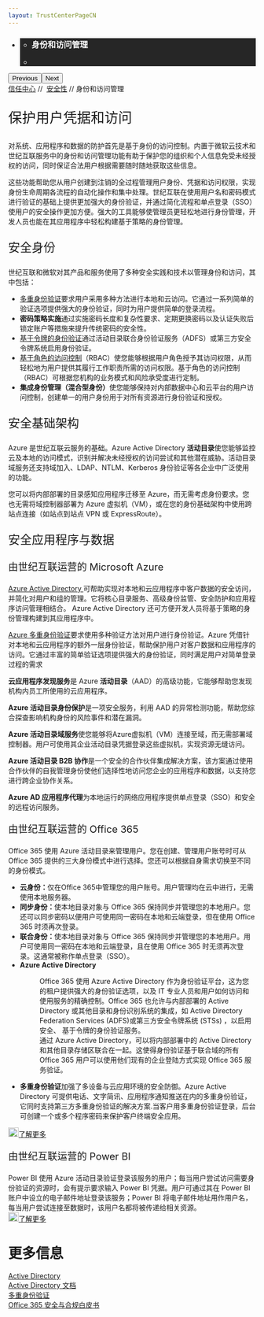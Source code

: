 ```yaml
---
layout: TrustCenterPageCN
---
```

<div class="row-fluid">
   <div class="span">
      <div>
         <div id="HeroWrapper" data-cols="1" data-view1="1" data-view2="1" data-view3="1" data-view4="1" class="row-fluid wider hero grid-container">
            <div class="span bp0-col-1-1 bp1-col-1-1 bp2-col-1-1 bp3-col-1-1">
               <div bi:type="slideshow" class="slideshow slideshow-hero hero" xmlns:bi="urn:schemas-microsoft-com:mscom:bi">
                  <ul bi:type="list" class="slides">
                     <li id="slide-1" bi:index="0" selectBi="">
                        <div class="heroitem light-foreground" bi:type="heroitem">
                           <div class="media" bi:parenttitle="t1">
                              <a href="" bi:track="False" bi:titleflag="t1" bi:index="0">
                                 <div data-picture="" data-alt="You are in control of your data" data-disable-swap-below="">
                                    <div data-src="https://c.s-microsoft.com/en-us/CMSImages/MS_TrustCenter_Privacy_Header.jpg?version=dc9c5b9b-c334-7922-892a-15c2cd65053d"></div>
                                    <noscript></noscript>
                                 </div>
                              </a>
                           </div>
                           <div class="text" bi:type="cta">
                              <div class="text-container">
                                 <div class="box" style="background: rgba(0,0,0,.85); color: #FFFFFF;">
                                    <ul bi:type="list" class="headerCaption subpageHeaderCaption">
                                       <li class="box-title">
                                          <h3 class="box-title" bi:type="title" bi:title="t1" style="color: #FFFFFF;">身份和访问管理</h3>
                                       </li>
                                       <li class="box-actions box-description"><a target="_self" class="mscom-link" href=""></a></li>
                                    </ul>
                                 </div>
                              </div>
                           </div>
                        </div>
                     </li>
                  </ul>
                  <div class="navigation international" bi:track="false">
                     <div class="grid-container settop" data-title-text="Go To Slide "></div>
                  </div>
                  <div class="prev-next" bi:track="false"><button class="prev"><span class="icon-left" aria-hidden="true"></span><span class="screen-reader-text">Previous</span></button><button class="next"><span class="icon-right" aria-hidden="true"></span><span class="screen-reader-text">Next</span></button></div>
                  <div id="play-pause" class="play-pause" style="display:none">
                     <div class="pause"><button id="pauseButton" class="pause_button"><span class="icon-pause" aria-hidden="true"></span><span class="screen-reader-text">Pause</span></button></div>
                     <div class="play"><button id="playButton" class="play_button"><span class="icon-play" aria-hidden="true"></span><span class="screen-reader-text">Play</span></button></div>
                  </div>
               </div>
            </div>
         </div>
         <div id="BreadcrumbWrapper" data-cols="1" data-view1="1" data-view2="1" data-view3="1" data-view4="1" class="row-fluid grid-container mscom-grid-container breadcrumbs">
            <div class="span bp0-col-1-1 bp1-col-1-1 bp2-col-1-1 bp3-col-1-1"><a target="_self" class="mscom-link" href="../default.html">信任中心</a> // 
               <a target="_self" class="mscom-link" href="../security/default.html">安全性</a> // 身份和访问管理
            </div>
         </div>
         <div id="ContentWrapper" data-cols="2" data-view1="1" data-view2="2" data-view3="2" data-view4="2" class="row-fluid subpageBody">
            <div class="span bp0-col-1-1 bp2-col-2-1 bp3-col-2-1 bp1-col-2-2">
               <p style="font-size:28px;font-weight:500">保护用户凭据和访问</p>
               <p>对系统、应用程序和数据的防护首先是基于身份的访问控制。内置于微软云技术和世纪互联服务中的身份和访问管理功能有助于保护您的组织和个人信息免受未经授权的访问，同时保证合法用户根据需要随时随地获取这些信息。</p>
               <p>这些功能帮助您从用户创建到注销的全过程管理用户身份、凭据和访问权限，实现身份生命周期各流程的自动化操作和集中处理。世纪互联在使用用户名和密码模式进行验证的基础上提供更加强大的身份验证，并通过简化流程和单点登录（SSO）使用户的安全操作更加方便。强大的工具能够使管理员更轻松地进行身份管理，开发人员也能在其应用程序中轻松构建基于策略的身份管理。</p>
               <p style="font-size:24px;font-weight:500;">安全身份</p>
               <p>世纪互联和微软对其产品和服务使用了多种安全实践和技术以管理身份和访问，其中包括：</p>
               <ul style="list-style-type:disc">
                  <li><a href="https://www.azure.cn/home/features/multi-factor-authentication/">多重身份验证</a>要求用户采用多种方法进行本地和云访问。它通过一系列简单的验证选项提供强大的身份验证，同时为用户提供简单的登录流程。</li>
                  <li><strong>密码策略实施</strong>通过实施密码长度和复杂性要求、定期更换密码以及认证失败后锁定账户等措施来提升传统密码的安全性。</li>
                  <li><a href="https://www.azure.cn/documentation/articles/active-directory-authentication-scenarios/">基于令牌的身份验证</a>通过活动目录联合身份验证服务（ADFS）或第三方安全令牌系统启用身份验证。</li>
                  <li><a href="https://www.azure.cn/documentation/articles/role-based-access-built-in-roles/">基于角色的访问控制</a>（RBAC）使您能够根据用户角色授予其访问权限，从而轻松地为用户提供其履行工作职责所需的访问权限。基于角色的访问控制（RBAC）可根据您机构的业务模式和风险承受度进行定制。</li>
                  <li><strong>集成身份管理（混合型身份）</strong>使您能够保持对内部数据中心和云平台的用户访问控制，创建单一的用户身份用于对所有资源进行身份验证和授权。</li>
               </ul>
               <p style="font-size:24px;font-weight:500;">安全基础架构</p>
               <p>Azure 是世纪互联云服务的基础。Azure Active Directory <strong>活动目录</strong>使您能够监控云及本地的访问模式，识别并解决未经授权的访问尝试和其他潜在威胁。活动目录域服务还支持域加入、LDAP、NTLM、Kerberos 身份验证等各企业中广泛使用的功能。</p>
               <p>您可以将内部部署的目录感知应用程序迁移至 Azure，而无需考虑身份要求。您也无需将域控制器部署为 Azure 虚拟机（VM），或在您的身份基础架构中使用跨站点连接（如站点到站点 VPN 或 ExpressRoute）。</p>
               <p style="font-size:24px;font-weight:500;">安全应用程序与数据</p>
               <p style="font-size:20px">由世纪互联运营的 Microsoft Azure</p>
               <p><a href="https://www.azure.cn/home/features/identity/">Azure Active Directory </a>可帮助实现对本地和云应用程序中客户数据的安全访问，并简化对用户和组的管理。它将核心目录服务、高级身份监管、安全防护和应用程序访问管理相结合。 Azure Active Directory 还可方便开发人员将基于策略的身份管理构建到其应用程序中。</p>
               <p><a href="https://www.azure.cn/home/features/multi-factor-authentication/">Azure 多重身份验证</a>要求使用多种验证方法对用户进行身份验证。Azure 凭借针对本地和云应用程序的额外一层身份验证，帮助保护用户对客户数据和应用程序的访问。它通过丰富的简单验证选项提供强大的身份验证，同时满足用户对简单登录过程的需求</p>
               <p><strong>云应用程序发现服务</strong>是 Azure <strong>活动目录</strong>（AAD）的高级功能，它能够帮助您发现机构内员工所使用的云应用程序。</p>
               <p><strong>Azure 活动目录身份保护</strong>是一项安全服务，利用 AAD 的异常检测功能，帮助您综合探查影响机构身份的风险事件和潜在漏洞。</p>
               <p><strong>Azure 活动目录域服务</strong>使您能够将Azure虚拟机（VM）连接至域，而无需部署域控制器。用户可使用其企业活动目录凭据登录这些虚拟机，实现资源无缝访问。</p>
               <p><strong>Azure 活动目录 B2B 协作</strong>是一个安全的合作伙伴集成解决方案，该方案通过使用合作伙伴的自我管理身份使他们选择性地访问您企业的应用程序和数据，以支持您进行跨企业协作关系。</p>
               <p><strong>Azure AD 应用程序代理</strong>为本地运行的网络应用程序提供单点登录（SSO）和安全的远程访问服务。</p>
               <p style="font-size:20px" id="Office_365_Secure">由世纪互联运营的 Office 365</p>
               <p>Office 365 使用 Azure 活动目录来管理用户。您在创建、管理用户账号时可从 Office 365 提供的三大身份模式中进行选择。您还可以根据自身需求切换至不同的身份模式。</p>
               <ul style="list-style-type:disc">
                  <li><strong>云身份：</strong>仅在Office 365中管理您的用户账号。用户管理均在云中进行，无需使用本地服务器。</li>
                  <li><strong>同步身份：</strong>使本地目录对象与 Office 365 保持同步并管理您的本地用户。您还可以同步密码以便用户可使用同一密码在本地和云端登录，但在使用 Office 365 时须再次登录。</li>
                  <li><strong>联合身份：</strong>使本地目录对象与 Office 365 保持同步并管理您的本地用户。用户可使用同一密码在本地和云端登录，且在使用 Office 365 时无须再次登录。这通常被称作单点登录（SSO）。</li>
                  <li><strong>Azure Active Directory</strong>
                     <dl style="list-style-type:disc">
                        <dd>Office 365 使用 Azure Active Directory 作为身份验证平台，这为您的租户提供强大的身份验证选项，以及 IT 专业人员和用户如何访问和使用服务的精确控制。Office 365 也允许与内部部署的 Active Directory 或其他目录和身份识别系统的集成，如 Active Directory Federation Services (ADFS)或第三方安全令牌系统 (STSs) ，以启用安全、 基于令牌的身份验证服务。</dd>
                        <dd>通过 Azure Active Directory，可以将内部部署中的 Active Directory 和其他目录存储区联合在一起。这使得身份验证基于联合域的所有 Office 365 用户可以使用他们现有的企业登陆方式实现 Office 365 服务验证。</dd>
                     </dl>
                  </li>
                  <li><strong>多重身份验证</strong>加强了多设备与云应用环境的安全防御。Azure Active Directory 可提供电话、文字简讯、应用程序通知推送在内的多重身份验证，它同时支持第三方多重身份验证的解决方案.当客户用多重身份验证登录，后台可创建一个或多个程序密码来保护客户终端安全应用。</li>
               </ul>
               <p><a target="_self" class="mscom-link withArrow" href="../security/office365security.html"><img src="https://c.s-microsoft.com/en-us/CMSImages/Arrow-nobg.png?version=4af37876-de78-d419-6f89-7890a74d4158" width="21" height="19">了解更多</a></p>
               <p style="font-size:20px" id="Power_BI_Secure">由世纪互联运营的 Power BI</p>
               <p>Power BI 使用 Azure 活动目录验证登录该服务的用户；每当用户尝试访问需要身份验证的资源时，会有提示要求输入 Power BI 凭据。用户可通过其在 Power BI 账户中设立的电子邮件地址登录该服务；Power BI 将电子邮件地址用作用户名，每当用户尝试连接至数据时，该用户名都将被传递给相关资源。</br><a target="_self" class="mscom-link withArrow" href="../security/powerbi-security.html"><img src="https://c.s-microsoft.com/en-us/CMSImages/Arrow-nobg.png?version=4af37876-de78-d419-6f89-7890a74d4158" width="21" height="19">了解更多</a></p>
              </div>
            <div class="span bp0-col-1-1 bp2-col-2-1 bp3-col-2-1 bp1-col-2-2 bp0-clear bp1-clear">
               <div id="SideBarWrapper" data-cols="1" data-view1="1" data-view2="1" data-view3="1" data-view4="1" class="row-fluid">
                  <div id="HelpfulInformation" class="span bp0-col-1-1 bp1-col-1-1 bp2-col-1-1 bp3-col-1-1">
                     <h1>更多信息</h1>
                     <label><a target="_self" class="mscom-link" href="https://www.azure.cn/home/features/identity/">Active Directory</a></label><br/>
                     <label><a target="_self" class="mscom-link" href="https://www.azure.cn/documentation/services/identity/">Active Directory 文档</a></label><br/>
                     <label><a target="_self" class="mscom-link" href="https://www.azure.cn/home/features/multi-factor-authentication/">多重身份验证</a></label><br/>
                     <label><a target="_self" class="mscom-link" href="../../file/Office-365-Security-and-Compliance-CN.pdf">Office 365 安全与合规白皮书</a></label><br/>
                  </div>
               </div>
            </div>
         </div>
      </div>
   </div>
</div>
<div class="row-fluid" data-view4="1" data-view3="1" data-view2="1" data-view1="1" data-cols="1">
   <div class="span bp0-col-1-1 bp1-col-1-1 bp2-col-1-1 bp3-col-1-1"></div>
</div>
